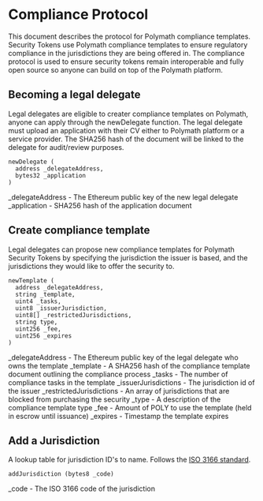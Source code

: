 # Compliance Protocol

This document describes the protocol for Polymath compliance templates.
Security Tokens use Polymath compliance templates to ensure regulatory compliance
in the jurisdictions they are being offered in. The compliance protocol is used
to ensure security tokens remain interoperable and fully open source so anyone can
build on top of the Polymath platform.

## Becoming a legal delegate

Legal delegates are eligible to creater compliance templates on Polymath, anyone
can apply through the newDelegate function. The legal delegate must upload an application
with their CV either to Polymath platform or a service provider. The SHA256 hash of
the document will be linked to the delegate for audit/review purposes.


```
newDelegate (
  address _delegateAddress,
  bytes32 _application
)
```

\_delegateAddress - The Ethereum public key of the new legal delegate
\_application - SHA256 hash of the application document

## Create compliance template

Legal delegates can propose new compliance templates for Polymath Security Tokens by
specifying the jurisdiction the issuer is based, and the jurisdictions they would like
to offer the security to.

```
newTemplate (
  address _delegateAddress,
  string _template,
  uint4 _tasks,
  uint8 _issuerJurisdiction,
  uint8[] _restrictedJurisdictions,
  string type,
  uint256 _fee,
  uint256 _expires
)
```

\_delegateAddress - The Ethereum public key of the legal delegate who owns the template
\_template - A SHA256 hash of the compliance template document outlining the compliance process
\_tasks - The number of compliance tasks in the template
\_issuerJurisdictions - The jurisdiction id of the issuer
\_restrictedJurisdictions - An array of jurisdictions that are blocked from purchasing the security
\_type - A description of the compliance template type
\_fee - Amount of POLY to use the template (held in escrow until issuance)
\_expires - Timestamp the template expires

## Add a Jurisdiction

A lookup table for jurisdiction ID's to name. Follows the [ISO 3166 standard](https://en.wikipedia.org/wiki/ISO_3166).

```
addJurisdiction (bytes8 _code)
```

\_code - The ISO 3166 code of the jurisdiction
